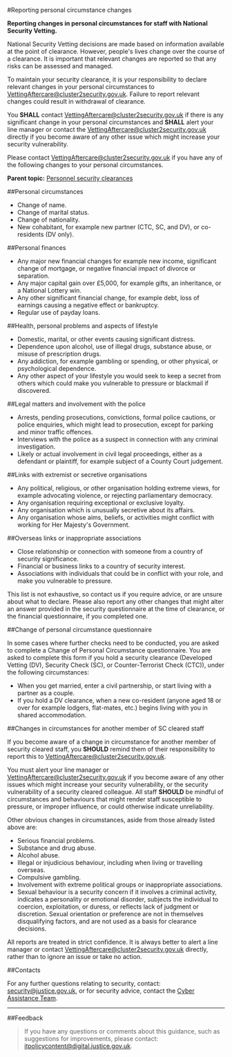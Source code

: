 #Reporting personal circumstance changes

**Reporting changes in personal circumstances for staff with National Security Vetting.**

National Security Vetting decisions are made based on information available at the point of clearance. However, people's lives change over the course of a clearance. It is important that relevant changes are reported so that any risks can be assessed and managed.

To maintain your security clearance, it is your responsibility to declare relevant changes in your personal circumstances to [VettingAftercare@cluster2security.gov.uk](mailto:VettingAftercare@cluster2security.gov.uk). Failure to report relevant changes could result in withdrawal of clearance.

You **SHALL** contact [VettingAftercare@cluster2security.gov.uk](mailto:VettingAftercare@cluster2security.gov.uk) if there is any significant change in your personal circumstances and **SHALL** alert your line manager or contact the [VettingAftercare@cluster2security.gov.uk](mailto:VettingAftercare@cluster2security.gov.uk) directly if you become aware of any other issue which might increase your security vulnerability.

Please contact [VettingAftercare@cluster2security.gov.uk](mailto:VettingAftercare@cluster2security.gov.uk) if you have any of the following changes to your personal circumstances.

**Parent topic:** [Personnel security clearances](personnel-security-clearances.md)

##Personal circumstances

* Change of name.
* Change of marital status.
* Change of nationality.
* New cohabitant, for example new partner (CTC, SC, and DV), or co-residents (DV only).

##Personal finances

* Any major new financial changes for example new income, significant change of mortgage, or negative financial impact of divorce or separation.
* Any major capital gain over £5,000, for example gifts, an inheritance, or a National Lottery win.
* Any other significant financial change, for example debt, loss of earnings causing a negative effect or bankruptcy.
* Regular use of payday loans.

##Health, personal problems and aspects of lifestyle

* Domestic, marital, or other events causing significant distress.
* Dependence upon alcohol, use of illegal drugs, substance abuse, or misuse of prescription drugs.
* Any addiction, for example gambling or spending, or other physical, or psychological dependence.
* Any other aspect of your lifestyle you would seek to keep a secret from others which could make you vulnerable to pressure or blackmail if discovered.

##Legal matters and involvement with the police

* Arrests, pending prosecutions, convictions, formal police cautions, or police enquiries, which might lead to prosecution, except for parking and minor traffic offences.
* Interviews with the police as a suspect in connection with any criminal investigation.
* Likely or actual involvement in civil legal proceedings, either as a defendant or plaintiff, for example subject of a County Court judgement.

##Links with extremist or secretive organisations

* Any political, religious, or other organisation holding extreme views, for example advocating violence, or rejecting parliamentary democracy.
* Any organisation requiring exceptional or exclusive loyalty.
* Any organisation which is unusually secretive about its affairs.
* Any organisation whose aims, beliefs, or activities might conflict with working for Her Majesty's Government.

##Overseas links or inappropriate associations

* Close relationship or connection with someone from a country of security significance.
* Financial or business links to a country of security interest.
* Associations with individuals that could be in conflict with your role, and make you vulnerable to pressure.

This list is not exhaustive, so contact us if you require advice, or are unsure about what to declare. Please also report any other changes that might alter an answer provided in the security questionnaire at the time of clearance, or the financial questionnaire, if you completed one.

##Change of personal circumstance questionnaire

In some cases where further checks need to be conducted, you are asked to complete a Change of Personal Circumstance questionnaire. You are asked to complete this form if you hold a security clearance (Developed Vetting (DV), Security Check (SC), or Counter-Terrorist Check (CTC)), under the following circumstances:

* When you get married, enter a civil partnership, or start living with a partner as a couple.
* If you hold a DV clearance, when a new co-resident (anyone aged 18 or over for example lodgers, flat-mates, etc.) begins living with you in shared accommodation.

##Changes in circumstances for another member of SC cleared staff

If you become aware of a change in circumstance for another member of security cleared staff, you **SHOULD** remind them of their responsibility to report this to [VettingAftercare@cluster2security.gov.uk](mailto:VettingAftercare@cluster2security.gov.uk).

You must alert your line manager or [VettingAftercare@cluster2security.gov.uk](mailto:VettingAftercare@cluster2security.gov.uk) if you become aware of any other issues which might increase your security vulnerability, or the security vulnerability of a security cleared colleague. All staff **SHOULD** be mindful of circumstances and behaviours that might render staff susceptible to pressure, or improper influence, or could otherwise indicate unreliability.

Other obvious changes in circumstances, aside from those already listed above are:

* Serious financial problems.
* Substance and drug abuse.
* Alcohol abuse.
* Illegal or injudicious behaviour, including when living or travelling overseas.
* Compulsive gambling.
* Involvement with extreme political groups or inappropriate associations.
* Sexual behaviour is a security concern if it involves a criminal activity, indicates a personality or emotional disorder, subjects the individual to coercion, exploitation, or duress, or reflects lack of judgment or discretion. Sexual orientation or preference are not in themselves disqualifying factors, and are not used as a basis for clearance decisions.

All reports are treated in strict confidence. It is always better to alert a line manager or contact [VettingAftercare@cluster2security.gov.uk](mailto:VettingAftercare@cluster2security.gov.uk) directly, rather than to ignore an issue or take no action.

##Contacts

For any further questions relating to security, contact: [security@justice.gov.uk](mailto:security@justice.gov.uk), or for security advice, contact the [Cyber Assistance Team](mailto:CyberConsultancy@digital.justice.gov.uk).

---

##Feedback

> If you have any questions or comments about this guidance, such as suggestions for improvements, please contact: [itpolicycontent@digital.justice.gov.uk](mailto:itpolicycontent@digital.justice.gov.uk).

